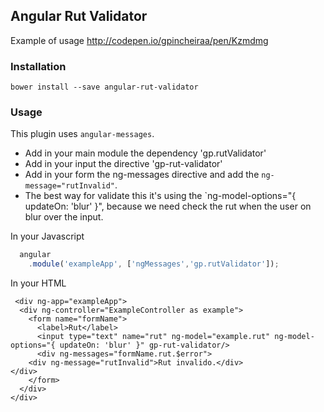 ## Angular Rut Validator

Example of usage http://codepen.io/gpincheiraa/pen/Kzmdmg


### Installation

`bower install --save angular-rut-validator`

### Usage

This plugin uses `angular-messages`. 

- Add in your main module the dependency 'gp.rutValidator'
- Add in your input the directive 'gp-rut-validator'
- Add in your form the ng-messages directive and add the `ng-message="rutInvalid"`. 
- The best way for validate this it's using the `ng-model-options="{ updateOn: 'blur' }", because
  we need check the rut when the user on blur over the input.

In your Javascript

```javascript
  angular
    .module('exampleApp', ['ngMessages','gp.rutValidator']);
```
In your HTML

```
 <div ng-app="exampleApp">
  <div ng-controller="ExampleController as example">
    <form name="formName">
      <label>Rut</label>
      <input type="text" name="rut" ng-model="example.rut" ng-model-options="{ updateOn: 'blur' }" gp-rut-validator/>
      <div ng-messages="formName.rut.$error">
    <div ng-message="rutInvalid">Rut invalido.</div>
</div>
    </form>
  </div>
</div>
```
